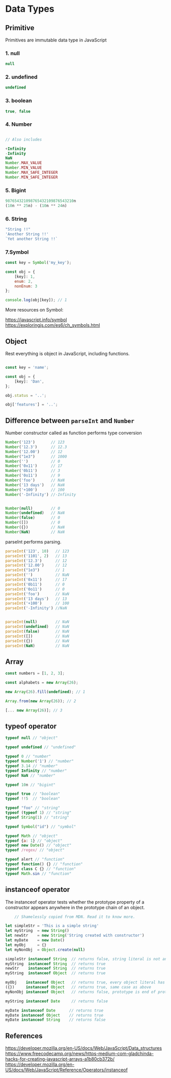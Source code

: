 # Data Types


## Primitive
Primitives are immutable data type in JavaScript

### 1. null
```js
null
```   

### 2. undefined 
```js
undefined
```  

### 3. boolean
```js
true, false
```

### 4. Number
```js

// Also includes

+Infinity
-Infinity
NaN
Number.MAX_VALUE
Number.MIN_VALUE
Number.MAX_SAFE_INTEGER
Number.MIN_SAFE_INTEGER

```

### 5. Bigint
```js
987654321098765432109876543210n
(10n ** 25n) - (10n ** 24n) 
```

### 6. String
```js
"String !!"
'Another String !!'
`Yet another String !!`
```

### 7.Symbol
```js
const key = Symbol('my_key');

const obj = {
    [key]: 1,
    enum: 2,
    nonEnum: 3
};

console.log(obj[key]); // 1
```

More resources on Symbol:

https://javascript.info/symbol  
https://exploringjs.com/es6/ch_symbols.html  


## Object

Rest everything is object in JavaScript, including functions.

```js

const key = 'name';

const obj = {
    [key]: 'Dan',
};

obj.status = '..';

obj['features'] = '..';

```

## Difference between `parseInt` and `Number`

Number constructor called as function performs type conversion 

```js
Number('123')       // 123
Number('12.3')      // 12.3
Number('12.00')     // 12
Number("1e3")       // 1000
Number('')          // 0
Number('0x11')      // 17
Number('0b11')      // 3
Number('0o11')      // 9
Number('foo')       // NaN
Number('13 days')   // NaN
Number('+100')      // 100
Number('-Infinity') //-Infinity


Number(null)        // 0
Number(undefined)   // NaN
Number(false)       // 0
Number([])          // 0
Number({})          // NaN
Number(NaN)         // NaN
```

parseInt performs parsing.

```js
parseInt('123', 10)   // 123
parseInt('1101', 2)   // 13
parseInt('12.3')      // 12
parseInt('12.00')     // 12
parseInt("1e3")       // 1
parseInt('')          // NaN
parseInt('0x11')      // 17
parseInt('0b11')      // 0
parseInt('0o11')      // 0
parseInt('foo')       // NaN
parseInt('13 days')   // 13
parseInt('+100')      // 100
parseInt('-Infinity') //NaN


parseInt(null)        // NaN
parseInt(undefined)   // NaN
parseInt(false)       // NaN
parseInt([])          // NaN
parseInt({})          // NaN
parseInt(NaN)         // NaN
```


## Array

```js
const numbers = [1, 2, 3];

const alphabets = new Array(26);

new Array(26).fill(undefined); // 1

Array.from(new Array(26)); // 2

[... new Array(26)]; // 3
```

## typeof operator

```js
typeof null // "object" 

typeof undefined // "undefined"

typeof 0 // "number"
typeof Number('1') // "number"
typeof 3.14 // "number"
typeof Infinity // "number"
typeof NaN // "number"

typeof 10n // "bigint"

typeof true // "boolean"
typeof !!5  // "boolean"

typeof "foo" // "string"
typeof (typeof 1) // "string"
typeof String(1) // "string"

typeof Symbol("id") // "symbol"

typeof Math // "object" 
typeof {a: 1} // "object"
typeof new Date() // "object"
typeof /regex/ // "object"

typeof alert // "function"
typeof function() {} // "function"
typeof class C {} // "function"
typeof Math.sin // "function"

```


## instanceof operator
The instanceof operator tests whether the prototype property of a constructor appears anywhere in the prototype chain of an object.

```js
    // Shamelessly copied from MDN. Read it to know more.

let simpleStr = 'This is a simple string'
let myString  = new String()
let newStr    = new String('String created with constructor')
let myDate    = new Date()
let myObj     = {}
let myNonObj  = Object.create(null)

simpleStr instanceof String  // returns false, string literal is not an object
myString  instanceof String  // returns true
newStr    instanceof String  // returns true
myString  instanceof Object  // returns true

myObj    instanceof Object   // returns true, every object literal has Object.prototype as prototype
({})     instanceof Object   // returns true, same case as above
myNonObj instanceof Object   // returns false, prototype is end of prototype chain (null)

myString instanceof Date     // returns false

myDate instanceof Date      // returns true
myDate instanceof Object    // returns true
myDate instanceof String    // returns false
```

## References

https://developer.mozilla.org/en-US/docs/Web/JavaScript/Data_structures
https://www.freecodecamp.org/news/https-medium-com-gladchinda-hacks-for-creating-javascript-arrays-a1b80cb372b/
https://developer.mozilla.org/en-US/docs/Web/JavaScript/Reference/Operators/instanceof

